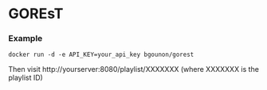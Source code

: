 # GOREsT

### Example

`docker run -d -e API_KEY=your_api_key bgounon/gorest`

Then visit http://yourserver:8080/playlist/XXXXXXX (where XXXXXXX is the playlist ID)